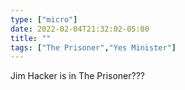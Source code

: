 ```yaml
---
type: ["micro"]
date: 2022-02-04T21:32:02-05:00
title: ""
tags: ["The Prisoner","Yes Minister"]
---
```

Jim Hacker is in The Prisoner???
